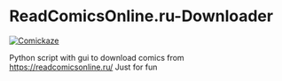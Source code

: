 # ReadComicsOnline.ru-Downloader
[![Comickaze](https://img.shields.io/badge/Package-Comickaze-blue?style=for-the-badge)](https://github.com/acgonzales/comickaze/blob/master/README.md)

Python script with gui to download comics from https://readcomicsonline.ru/
Just for fun
